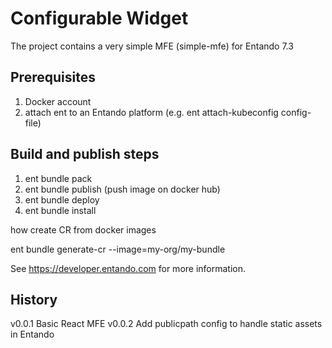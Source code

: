 # Configurable Widget
The project contains a very simple MFE (simple-mfe) for Entando 7.3

## Prerequisites
1. Docker account
2. attach ent to an Entando platform (e.g. ent attach-kubeconfig config-file)

## Build and publish steps  
1. ent bundle pack 
2. ent bundle publish (push image on docker hub)
3. ent bundle deploy
4. ent bundle install

how create CR from docker images

ent bundle generate-cr --image=my-org/my-bundle

See https://developer.entando.com for more information.

## History
v0.0.1 Basic React MFE
v0.0.2 Add publicpath config to handle static assets in Entando 